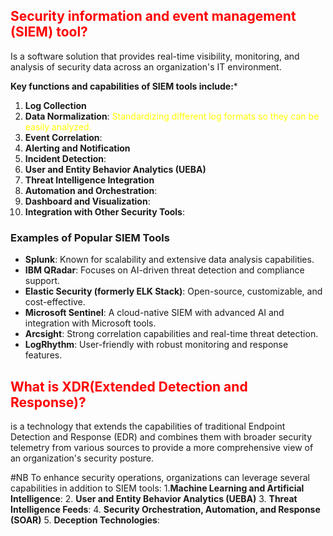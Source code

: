 ## <span style="color: red"> Security information and event management (SIEM) tool?</span>
Is a software solution that provides real-time visibility, monitoring, and analysis of security data across an organization's IT environment.

**Key functions and capabilities of SIEM tools include:***

1. **Log Collection**
2. **Data Normalization**: <span style=color:yellow>Standardizing different log formats so they can be easily analyzed.</span>
3. **Event Correlation**:
4. **Alerting and Notification**
5. **Incident Detection**:
6. **User and Entity Behavior Analytics (UEBA)**
7. **Threat Intelligence Integration**
8. **Automation and Orchestration**:
9. **Dashboard and Visualization**:
10. **Integration with Other Security Tools**:

### **Examples of Popular SIEM Tools**

- **Splunk**: Known for scalability and extensive data analysis capabilities.
- **IBM QRadar**: Focuses on AI-driven threat detection and compliance support.
- **Elastic Security (formerly ELK Stack)**: Open-source, customizable, and cost-effective.
- **Microsoft Sentinel**: A cloud-native SIEM with advanced AI and integration with Microsoft tools.
- **Arcsight**: Strong correlation capabilities and real-time threat detection.
- **LogRhythm**: User-friendly with robust monitoring and response features.

## <span style="color:red">What is XDR(Extended Detection and Response)?</span>

is a technology that extends the capabilities of traditional Endpoint Detection and Response (EDR) and combines them with broader security telemetry from various sources to provide a more comprehensive view of an organization's security posture.


#NB To enhance security operations, organizations can leverage several capabilities in addition to SIEM tools:
1.**Machine Learning and Artificial Intelligence**:
2. **User and Entity Behavior Analytics (UEBA)**
3. **Threat Intelligence Feeds**:
4. **Security Orchestration, Automation, and Response (SOAR)**
5. **Deception Technologies**:


